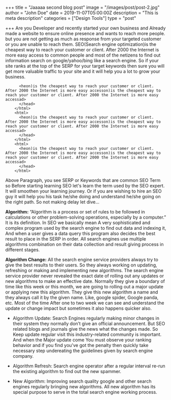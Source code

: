+++
title = "Jaaaaa second blog post"
image = "/images/post/post-2.jpg"
author = "John Doe"
date = 2019-11-07T05:00:00Z
description = "This is meta description"
categories = ["Design Tools"]
type = "post"

+++
Are you Developer and recently started your own business and Already made a website to ensure online presence and wants to reach more people. but you are not getting as much as response from your targeted customer or you are unable to reach them. SEO(Search engine optimization)is the cheapest way to reach your customer or client. After 2000 the Internet is more easy access to common people and most of the netizens to find out information search on google/yahoo/bing like a search engine. So if your site ranks at the top of the SERP for your target keywords then sure you will get more valuable traffic to your site and it will help you a lot to grow your business.

```   <html>
      <heon)is the cheapest way to reach your customer or client. After 2000 the Internet is more easy accesson)is the cheapest way to reach your customer or client. After 2000 the Internet is more easy accessad>
      </head>
    </html>
    <html>
      <heon)is the cheapest way to reach your customer or client. After 2000 the Internet is more easy accesson)is the cheapest way to reach your customer or client. After 2000 the Internet is more easy accessad>
      </head>
    </html>
    <html>
      <heon)is the cheapest way to reach your customer or client. After 2000 the Internet is more easy accesson)is the cheapest way to reach your customer or client. After 2000 the Internet is more easy accessad>
      </head>
    </html>
```

Above Paragraph, you see SERP or Keywords that are common SEO Term so Before starting learning SEO let's learn the term used by the SEO expert. It will smoothen your learning journey. Or if you are wishing to hire an SEO guy it will help you his task he/she doing and understand he/she going on the right path. So not making delay let dive…

**Algorithm:** “Algorithm is a process or set of rules to be followed in calculations or other problem-solving operations, especially by a computer.” It is its definition. In SEO we basically mean A very sophisticated and complex program used by the search engine to find out data and indexing it, And when a user gives a data query this program also decides the best result to place in the SERP in order. All search engines use multiple algorithms combination on their data collection and result giving process in different stages.

**Algorithm Change:** All the search engine service providers always try to give the best results to their users. So they always working on updating, refreshing or making and implementing new algorithms. The search engine service provider never revealed the exact date of rolling out any updates or new algorithms to make an effective date. Normally they give a boundary of time like this week or this month, we are going to rolling out a major update or applying new this algorithm. They give this new algorithm a name and they always call it by the given name. Like, google spider, Google panda, etc. Most of the time After one to two week we can see and understand the update or change impact but sometimes it also happens quicker also.

* Algorithm Update: Search Engines regularly making minor changes in their system they normally don’t give an official announcement. But SEO related blogs and journals give the news what the changes made. So Keep update regular visit this industry-related community is important. And when the Major update come You must observe your ranking behavior and if you find you've got the penalty then quickly take necessary step undereating the guidelines given by search engine company.

* Algorithm Refresh: Search engine operator after a regular interval re-run the existing algorithm to find out the new spammer.

* New Algorithm: Improving search quality google and other search engines regularly bringing new algorithms. All new algorithm has its special purpose to serve in the total search engine working process.